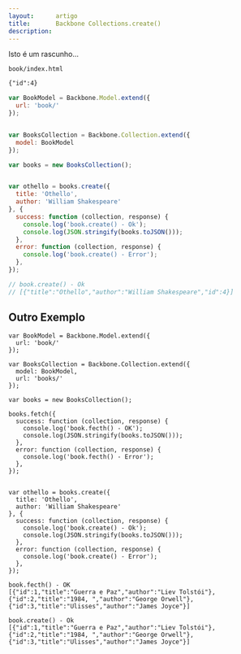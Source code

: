 ```yaml
---
layout:      artigo
title:       Backbone Collections.create()
description:
---
```


Isto é um rascunho...


    book/index.html

```html
{"id":4}
```

```javascript
var BookModel = Backbone.Model.extend({
  url: 'book/'
});


var BooksCollection = Backbone.Collection.extend({
  model: BookModel
});

var books = new BooksCollection();


var othello = books.create({
  title: 'Othello',
  author: 'William Shakespeare'
}, {
  success: function (collection, response) {
    console.log('book.create() - Ok');
    console.log(JSON.stringify(books.toJSON()));
  },
  error: function (collection, response) {
    console.log('book.create() - Error');
  },
});

// book.create() - Ok
// [{"title":"Othello","author":"William Shakespeare","id":4}]
```




Outro Exemplo
---


```
var BookModel = Backbone.Model.extend({
  url: 'book/'
});

var BooksCollection = Backbone.Collection.extend({
  model: BookModel,
  url: 'books/'
});

var books = new BooksCollection();

books.fetch({
  success: function (collection, response) {
    console.log('book.fecth() - OK');
    console.log(JSON.stringify(books.toJSON()));
  },
  error: function (collection, response) {
    console.log('book.fecth() - Error');
  },
});


var othello = books.create({
  title: 'Othello',
  author: 'William Shakespeare'
}, {
  success: function (collection, response) {
    console.log('book.create() - Ok');
    console.log(JSON.stringify(books.toJSON()));
  },
  error: function (collection, response) {
    console.log('book.create() - Error');
  },
});
```

    book.fecth() - OK
    [{"id":1,"title":"Guerra e Paz","author":"Liev Tolstói"},
    {"id":2,"title":"1984, ","author":"George Orwell"},
    {"id":3,"title":"Ulisses","author":"James Joyce"}]

    book.create() - Ok
    [{"id":1,"title":"Guerra e Paz","author":"Liev Tolstói"},
    {"id":2,"title":"1984, ","author":"George Orwell"},
    {"id":3,"title":"Ulisses","author":"James Joyce"}]

